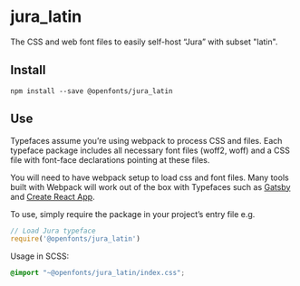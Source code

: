 
# jura_latin

The CSS and web font files to easily self-host “Jura” with subset "latin".

## Install

`npm install --save @openfonts/jura_latin`

## Use

Typefaces assume you’re using webpack to process CSS and files. Each typeface
package includes all necessary font files (woff2, woff) and a CSS file with
font-face declarations pointing at these files.

You will need to have webpack setup to load css and font files. Many tools built
with Webpack will work out of the box with Typefaces such as [Gatsby](https://github.com/gatsbyjs/gatsby)
and [Create React App](https://github.com/facebookincubator/create-react-app).

To use, simply require the package in your project’s entry file e.g.

```javascript
// Load Jura typeface
require('@openfonts/jura_latin')
```

Usage in SCSS:
```scss
@import "~@openfonts/jura_latin/index.css";
```
